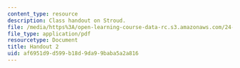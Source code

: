 ```yaml
---
content_type: resource
description: Class handout on Stroud.
file: /media/https%3A/open-learning-course-data-rc.s3.amazonaws.com/24-500-other-minds-spring-2003/af6951d9d599b18d9da99baba5a2a816_h2_24500s03.pdf
file_type: application/pdf
resourcetype: Document
title: Handout 2
uid: af6951d9-d599-b18d-9da9-9baba5a2a816
---
```

